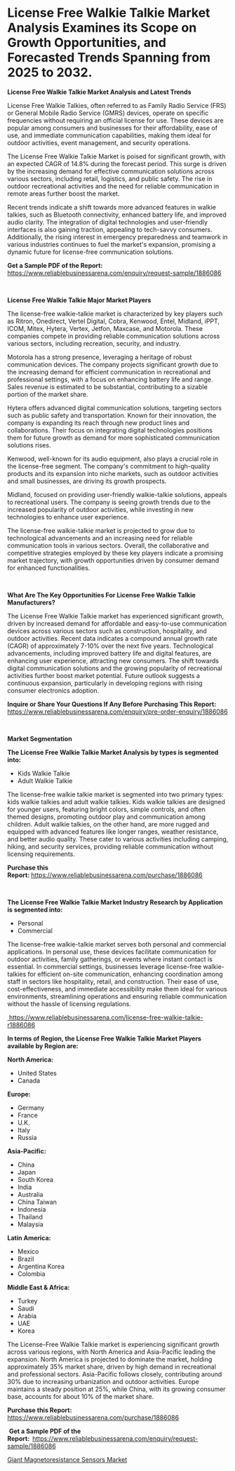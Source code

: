 <p><h1>License Free Walkie Talkie Market Analysis Examines its Scope on Growth Opportunities, and Forecasted Trends Spanning from 2025 to 2032.</h1></p><p><strong>License Free Walkie Talkie Market Analysis and Latest Trends</strong></p>
<p><p>License Free Walkie Talkies, often referred to as Family Radio Service (FRS) or General Mobile Radio Service (GMRS) devices, operate on specific frequencies without requiring an official license for use. These devices are popular among consumers and businesses for their affordability, ease of use, and immediate communication capabilities, making them ideal for outdoor activities, event management, and security operations.</p><p>The License Free Walkie Talkie Market is poised for significant growth, with an expected CAGR of 14.8% during the forecast period. This surge is driven by the increasing demand for effective communication solutions across various sectors, including retail, logistics, and public safety. The rise in outdoor recreational activities and the need for reliable communication in remote areas further boost the market.</p><p>Recent trends indicate a shift towards more advanced features in walkie talkies, such as Bluetooth connectivity, enhanced battery life, and improved audio clarity. The integration of digital technologies and user-friendly interfaces is also gaining traction, appealing to tech-savvy consumers. Additionally, the rising interest in emergency preparedness and teamwork in various industries continues to fuel the market's expansion, promising a dynamic future for license-free communication solutions.</p></p>
<p><strong>Get a Sample PDF of the Report:&nbsp;</strong> <a href="https://www.reliablebusinessarena.com/enquiry/request-sample/1886086?utm_campaign=2343&utm_medium=2&utm_source=Github&utm_content=ia&utm_term=11022025&utm_id=license-free-walkie-talkie">https://www.reliablebusinessarena.com/enquiry/request-sample/1886086</a></p>
<p>&nbsp;</p>
<p><strong>License Free Walkie Talkie Major Market Players</strong></p>
<p><p>The license-free walkie-talkie market is characterized by key players such as Ritron, Onedirect, Vertel Digital, Cobra, Kenwood, Entel, Midland, iPPT, ICOM, Mitex, Hytera, Vertex, Jetfon, Maxcase, and Motorola. These companies compete in providing reliable communication solutions across various sectors, including recreation, security, and industry.</p><p>Motorola has a strong presence, leveraging a heritage of robust communication devices. The company projects significant growth due to the increasing demand for efficient communication in recreational and professional settings, with a focus on enhancing battery life and range. Sales revenue is estimated to be substantial, contributing to a sizable portion of the market share.</p><p>Hytera offers advanced digital communication solutions, targeting sectors such as public safety and transportation. Known for their innovation, the company is expanding its reach through new product lines and collaborations. Their focus on integrating digital technologies positions them for future growth as demand for more sophisticated communication solutions rises.</p><p>Kenwood, well-known for its audio equipment, also plays a crucial role in the license-free segment. The company's commitment to high-quality products and its expansion into niche markets, such as outdoor activities and small businesses, are driving its growth prospects.</p><p>Midland, focused on providing user-friendly walkie-talkie solutions, appeals to recreational users. The company is seeing growth trends due to the increased popularity of outdoor activities, while investing in new technologies to enhance user experience.</p><p>The license-free walkie-talkie market is projected to grow due to technological advancements and an increasing need for reliable communication tools in various sectors. Overall, the collaborative and competitive strategies employed by these key players indicate a promising market trajectory, with growth opportunities driven by consumer demand for enhanced functionalities.</p></p>
<p>&nbsp;</p>
<p><strong>What Are The Key Opportunities For License Free Walkie Talkie Manufacturers?</strong></p>
<p><p>The License Free Walkie Talkie market has experienced significant growth, driven by increased demand for affordable and easy-to-use communication devices across various sectors such as construction, hospitality, and outdoor activities. Recent data indicates a compound annual growth rate (CAGR) of approximately 7-10% over the next five years. Technological advancements, including improved battery life and digital features, are enhancing user experience, attracting new consumers. The shift towards digital communication solutions and the growing popularity of recreational activities further boost market potential. Future outlook suggests a continuous expansion, particularly in developing regions with rising consumer electronics adoption.</p></p>
<p><strong>Inquire or Share Your Questions If Any Before Purchasing This Report:</strong> <a href="https://www.reliablebusinessarena.com/enquiry/pre-order-enquiry/1886086?utm_campaign=2343&utm_medium=2&utm_source=Github&utm_content=ia&utm_term=11022025&utm_id=license-free-walkie-talkie">https://www.reliablebusinessarena.com/enquiry/pre-order-enquiry/1886086</a></p>
<p>&nbsp;</p>
<p><strong>Market Segmentation</strong></p>
<p><strong>The License Free Walkie Talkie Market Analysis by types is segmented into:</strong></p>
<p><ul><li>Kids Walkie Talkie</li><li>Adult Walkie Talkie</li></ul></p>
<p><p>The license-free walkie talkie market is segmented into two primary types: kids walkie talkies and adult walkie talkies. Kids walkie talkies are designed for younger users, featuring bright colors, simple controls, and often themed designs, promoting outdoor play and communication among children. Adult walkie talkies, on the other hand, are more rugged and equipped with advanced features like longer ranges, weather resistance, and better audio quality. These cater to various activities including camping, hiking, and security services, providing reliable communication without licensing requirements.</p></p>
<p><strong>Purchase this Report:&nbsp;</strong><a href="https://www.reliablebusinessarena.com/purchase/1886086?utm_campaign=2343&utm_medium=2&utm_source=Github&utm_content=ia&utm_term=11022025&utm_id=license-free-walkie-talkie">https://www.reliablebusinessarena.com/purchase/1886086</a></p>
<p>&nbsp;</p>
<p><strong>The License Free Walkie Talkie Market Industry Research by Application is segmented into:</strong></p>
<p><ul><li>Personal</li><li>Commercial</li></ul></p>
<p><p>The license-free walkie-talkie market serves both personal and commercial applications. In personal use, these devices facilitate communication for outdoor activities, family gatherings, or events where instant contact is essential. In commercial settings, businesses leverage license-free walkie-talkies for efficient on-site communication, enhancing coordination among staff in sectors like hospitality, retail, and construction. Their ease of use, cost-effectiveness, and immediate accessibility make them ideal for various environments, streamlining operations and ensuring reliable communication without the hassle of licensing regulations.</p></p>
<p><a href="https://www.reliablebusinessarena.com/license-free-walkie-talkie-r1886086?utm_campaign=2343&utm_medium=2&utm_source=Github&utm_content=ia&utm_term=11022025&utm_id=license-free-walkie-talkie">&nbsp;https://www.reliablebusinessarena.com/license-free-walkie-talkie-r1886086</a></p>
<p><strong>In terms of Region, the License Free Walkie Talkie Market Players available by Region are:</strong></p>
<p>
    <p> <strong> North America: </strong>
        <ul>
            <li>United States</li>
            <li>Canada</li>
        </ul>
        </p> 
    <p> <strong> Europe: </strong>
        <ul>
            <li>Germany</li>
            <li>France</li>
            <li>U.K.</li>
            <li>Italy</li>
            <li>Russia</li>
        </ul>
        </p> 
    <p> <strong> Asia-Pacific: </strong>
        <ul>
            <li>China</li>
            <li>Japan</li>
            <li>South Korea</li>
            <li>India</li>
            <li>Australia</li>
            <li>China Taiwan</li>
            <li>Indonesia</li>
            <li>Thailand</li>
            <li>Malaysia</li>
        </ul>
        </p> 
    <p> <strong> Latin America: </strong>
        <ul>
            <li>Mexico</li>
            <li>Brazil</li>
            <li>Argentina Korea</li>
            <li>Colombia</li>
        </ul>
        </p> 
    <p> <strong> Middle East & Africa: </strong>
        <ul>
            <li>Turkey</li>
            <li>Saudi</li>
            <li>Arabia</li>
            <li>UAE</li>
            <li>Korea</li>
        </ul>
    </p>
    </p>
<p><p>The License-Free Walkie Talkie market is experiencing significant growth across various regions, with North America and Asia-Pacific leading the expansion. North America is projected to dominate the market, holding approximately 35% market share, driven by high demand in recreational and professional sectors. Asia-Pacific follows closely, contributing around 30% due to increasing urbanization and outdoor activities. Europe maintains a steady position at 25%, while China, with its growing consumer base, accounts for about 10% of the market share.</p></p>
<p><strong>Purchase this Report: </strong><a href="https://www.reliablebusinessarena.com/purchase/1886086?utm_campaign=2343&utm_medium=2&utm_source=Github&utm_content=ia&utm_term=11022025&utm_id=license-free-walkie-talkie">https://www.reliablebusinessarena.com/purchase/1886086</a></p>
<p>&nbsp;<strong>Get a Sample PDF of the Report:&nbsp;&nbsp;</strong><a href="https://www.reliablebusinessarena.com/enquiry/request-sample/1886086?utm_campaign=2343&utm_medium=2&utm_source=Github&utm_content=ia&utm_term=11022025&utm_id=license-free-walkie-talkie">https://www.reliablebusinessarena.com/enquiry/request-sample/1886086</a></p>
<p><strong></strong></p>
<p><p><a href="https://github.com/dierdrecrichton210/Market-Research-Report-List-1/blob/main/giant-magnetoresistance-sensors-market.md?utm_campaign=2343&utm_medium=2&utm_source=Github&utm_content=ia&utm_term=11022025&utm_id=license-free-walkie-talkie">Giant Magnetoresistance Sensors Market</a></p></p>
